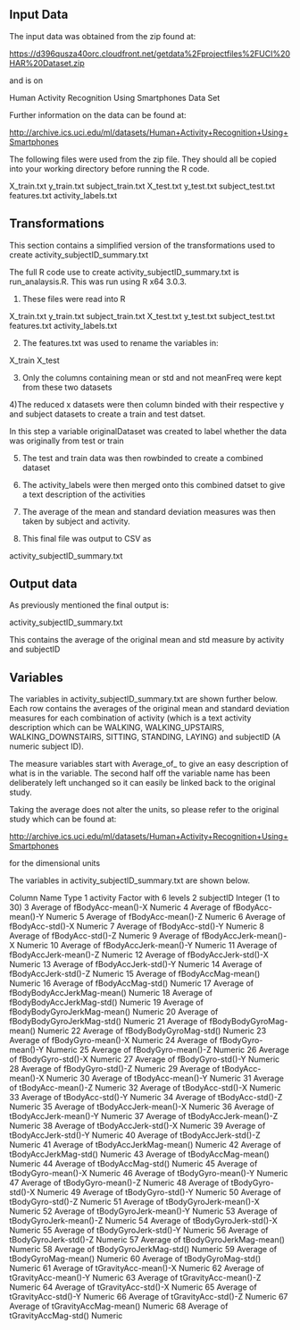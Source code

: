 ## Input Data

The input data was obtained from the zip found at:

https://d396qusza40orc.cloudfront.net/getdata%2Fprojectfiles%2FUCI%20HAR%20Dataset.zip

and is on

Human Activity Recognition Using Smartphones Data Set 

Further information on the data can be found at:

http://archive.ics.uci.edu/ml/datasets/Human+Activity+Recognition+Using+Smartphones

The following files were used from the zip file.
They should all be copied into your working directory before running
the R code.

X_train.txt
y_train.txt
subject_train.txt
X_test.txt
y_test.txt
subject_test.txt
features.txt
activity_labels.txt

## Transformations

This section contains a simplified version of the transformations
used to create activity_subjectID_summary.txt

The full R code use to create activity_subjectID_summary.txt
is run_analaysis.R. This was run using R x64 3.0.3.

1) These files were read into R

X_train.txt
y_train.txt
subject_train.txt
X_test.txt
y_test.txt
subject_test.txt
features.txt
activity_labels.txt

2) The features.txt was used to rename the variables in:

X_train
X_test

3) Only the columns containing mean or std and not meanFreq 
were kept from these two datasets

4)The reduced x datasets were then column binded with their respective 
y and subject datasets to create a train and test datset.

In this step a variable originalDataset was created to label whether the data was originally 
from test or train

5) The test and train data was then rowbinded to create a combined dataset

6) The activity_labels were then merged onto this combined datset to 
give a text description of the activities

7) The average of the mean and standard deviation measures was then taken
by subject and activity.

8) This final file was output to CSV as

activity_subjectID_summary.txt

## Output data

As previously mentioned the final output is:

activity_subjectID_summary.txt 

This contains the average of the original mean and std measure by activity and subjectID

## Variables

The variables in activity_subjectID_summary.txt are shown further below.
Each row contains the averages of the original mean and standard deviation measures
for each combination of activity (which is a text activity description which can be
WALKING, WALKING_UPSTAIRS, WALKING_DOWNSTAIRS, SITTING, STANDING, LAYING) 
and subjectID (A numeric subject ID).

The measure variables start with Average_of_ to give an easy description of 
what is in the variable. The second half off the variable name has been
deliberately left unchanged so it can easily be linked back to the original study.

Taking the average does not alter the units, so please refer to the original
study which can be found at:

http://archive.ics.uci.edu/ml/datasets/Human+Activity+Recognition+Using+Smartphones

for the dimensional units

The variables in activity_subjectID_summary.txt are shown below.

Column  Name					Type
1	activity				Factor with 6 levels
2	subjectID				Integer (1 to 30)
3	Average of fBodyAcc-mean()-X		Numeric
4	Average of fBodyAcc-mean()-Y		Numeric
5	Average of fBodyAcc-mean()-Z		Numeric
6	Average of fBodyAcc-std()-X		Numeric
7	Average of fBodyAcc-std()-Y		Numeric
8	Average of fBodyAcc-std()-Z		Numeric
9	Average of fBodyAccJerk-mean()-X	Numeric
10	Average of fBodyAccJerk-mean()-Y	Numeric
11	Average of fBodyAccJerk-mean()-Z	Numeric
12	Average of fBodyAccJerk-std()-X		Numeric
13	Average of fBodyAccJerk-std()-Y		Numeric
14	Average of fBodyAccJerk-std()-Z		Numeric
15	Average of fBodyAccMag-mean()		Numeric
16	Average of fBodyAccMag-std()		Numeric
17	Average of fBodyBodyAccJerkMag-mean()	Numeric
18	Average of fBodyBodyAccJerkMag-std()	Numeric
19	Average of fBodyBodyGyroJerkMag-mean()	Numeric
20	Average of fBodyBodyGyroJerkMag-std()	Numeric
21	Average of fBodyBodyGyroMag-mean()	Numeric
22	Average of fBodyBodyGyroMag-std()	Numeric
23	Average of fBodyGyro-mean()-X		Numeric
24	Average of fBodyGyro-mean()-Y		Numeric
25	Average of fBodyGyro-mean()-Z		Numeric
26	Average of fBodyGyro-std()-X		Numeric
27	Average of fBodyGyro-std()-Y		Numeric
28	Average of fBodyGyro-std()-Z		Numeric
29	Average of tBodyAcc-mean()-X		Numeric
30	Average of tBodyAcc-mean()-Y		Numeric
31	Average of tBodyAcc-mean()-Z		Numeric
32	Average of tBodyAcc-std()-X		Numeric
33	Average of tBodyAcc-std()-Y		Numeric
34	Average of tBodyAcc-std()-Z		Numeric
35	Average of tBodyAccJerk-mean()-X	Numeric
36	Average of tBodyAccJerk-mean()-Y	Numeric
37	Average of tBodyAccJerk-mean()-Z	Numeric
38	Average of tBodyAccJerk-std()-X		Numeric
39	Average of tBodyAccJerk-std()-Y		Numeric
40	Average of tBodyAccJerk-std()-Z		Numeric
41	Average of tBodyAccJerkMag-mean()	Numeric
42	Average of tBodyAccJerkMag-std()	Numeric
43	Average of tBodyAccMag-mean()		Numeric
44	Average of tBodyAccMag-std()		Numeric
45	Average of tBodyGyro-mean()-X		Numeric
46	Average of tBodyGyro-mean()-Y		Numeric
47	Average of tBodyGyro-mean()-Z		Numeric
48	Average of tBodyGyro-std()-X		Numeric
49	Average of tBodyGyro-std()-Y		Numeric
50	Average of tBodyGyro-std()-Z		Numeric
51	Average of tBodyGyroJerk-mean()-X	Numeric
52	Average of tBodyGyroJerk-mean()-Y	Numeric
53	Average of tBodyGyroJerk-mean()-Z	Numeric
54	Average of tBodyGyroJerk-std()-X	Numeric
55	Average of tBodyGyroJerk-std()-Y	Numeric
56	Average of tBodyGyroJerk-std()-Z	Numeric
57	Average of tBodyGyroJerkMag-mean()	Numeric
58	Average of tBodyGyroJerkMag-std()	Numeric
59	Average of tBodyGyroMag-mean()		Numeric
60	Average of tBodyGyroMag-std()		Numeric
61	Average of tGravityAcc-mean()-X		Numeric
62	Average of tGravityAcc-mean()-Y		Numeric
63	Average of tGravityAcc-mean()-Z		Numeric
64	Average of tGravityAcc-std()-X		Numeric
65	Average of tGravityAcc-std()-Y		Numeric
66	Average of tGravityAcc-std()-Z		Numeric
67	Average of tGravityAccMag-mean()	Numeric
68	Average of tGravityAccMag-std()		Numeric

